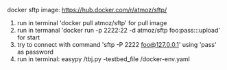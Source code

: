 docker sftp image: https://hub.docker.com/r/atmoz/sftp/

1. run in terminal 'docker pull atmoz/sftp' for pull image
2. run in termanal 'docker run -p 2222:22 -d atmoz/sftp foo:pass:::upload' for start 
3. try to connect with command 'sftp -P 2222 foo@127.0.0.1' using 'pass' as password 
4. run in terminal: easypy <path>/tbj.py -testbed_file <path>/docker-env.yaml
